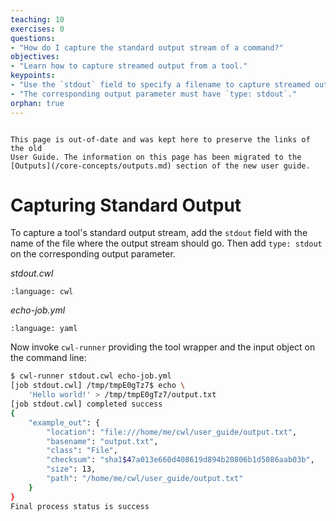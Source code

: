 ```yaml
---
teaching: 10
exercises: 0
questions:
- "How do I capture the standard output stream of a command?"
objectives:
- "Learn how to capture streamed output from a tool."
keypoints:
- "Use the `stdout` field to specify a filename to capture streamed output."
- "The corresponding output parameter must have `type: stdout`."
orphan: true
---
```


```{attention}

This page is out-of-date and was kept here to preserve the links of the old
User Guide. The information on this page has been migrated to the
[Outputs](/core-concepts/outputs.md) section of the new user guide.
```

# Capturing Standard Output

To capture a tool's standard output stream, add the `stdout` field with
the name of the file where the output stream should go.  Then add `type:
stdout` on the corresponding output parameter.

*stdout.cwl*

```{literalinclude} /_includes/cwl/05-stdout/stdout.cwl
:language: cwl
```

*echo-job.yml*

```{literalinclude} /_includes/cwl/05-stdout/echo-job.yml
:language: yaml
```

Now invoke `cwl-runner` providing the tool wrapper and the input object
on the command line:

```bash
$ cwl-runner stdout.cwl echo-job.yml
[job stdout.cwl] /tmp/tmpE0gTz7$ echo \
    'Hello world!' > /tmp/tmpE0gTz7/output.txt
[job stdout.cwl] completed success
{
    "example_out": {
        "location": "file:///home/me/cwl/user_guide/output.txt",
        "basename": "output.txt",
        "class": "File",
        "checksum": "sha1$47a013e660d408619d894b20806b1d5086aab03b",
        "size": 13,
        "path": "/home/me/cwl/user_guide/output.txt"
    }
}
Final process status is success
```
